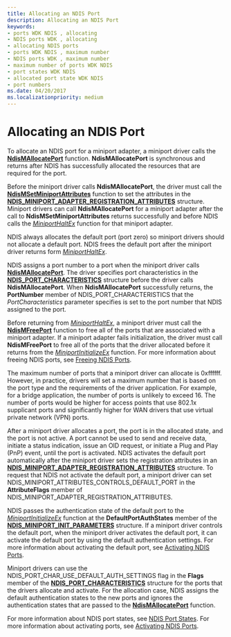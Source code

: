 ```yaml
---
title: Allocating an NDIS Port
description: Allocating an NDIS Port
keywords:
- ports WDK NDIS , allocating
- NDIS ports WDK , allocating
- allocating NDIS ports
- ports WDK NDIS , maximum number
- NDIS ports WDK , maximum number
- maximum number of ports WDK NDIS
- port states WDK NDIS
- allocated port state WDK NDIS
- port numbers
ms.date: 04/20/2017
ms.localizationpriority: medium
---
```


# Allocating an NDIS Port





To allocate an NDIS port for a miniport adapter, a miniport driver calls the [**NdisMAllocatePort**](/windows-hardware/drivers/ddi/ndis/nf-ndis-ndismallocateport) function. **NdisMAllocatePort** is synchronous and returns after NDIS has successfully allocated the resources that are required for the port.

Before the miniport driver calls **NdisMAllocatePort**, the driver must call the [**NdisMSetMiniportAttributes**](/windows-hardware/drivers/ddi/ndis/nf-ndis-ndismsetminiportattributes) function to set the attributes in the [**NDIS\_MINIPORT\_ADAPTER\_REGISTRATION\_ATTRIBUTES**](/windows-hardware/drivers/ddi/ndis/ns-ndis-_ndis_miniport_adapter_registration_attributes) structure. Miniport drivers can call **NdisMAllocatePort** for a miniport adapter after the call to **NdisMSetMiniportAttributes** returns successfully and before NDIS calls the [*MiniportHaltEx*](/windows-hardware/drivers/ddi/ndis/nc-ndis-miniport_halt) function for that miniport adapter.

NDIS always allocates the default port (port zero) so miniport drivers should not allocate a default port. NDIS frees the default port after the miniport driver returns form [*MiniportHaltEx*](/windows-hardware/drivers/ddi/ndis/nc-ndis-miniport_halt).

NDIS assigns a port number to a port when the miniport driver calls [**NdisMAllocatePort**](/windows-hardware/drivers/ddi/ndis/nf-ndis-ndismallocateport). The driver specifies port characteristics in the [**NDIS\_PORT\_CHARACTERISTICS**](/windows-hardware/drivers/ddi/ntddndis/ns-ntddndis-_ndis_port_characteristics) structure before the driver calls **NdisMAllocatePort**. When **NdisMAllocatePort** successfully returns, the **PortNumber** member of NDIS\_PORT\_CHARACTERISTICS that the *PortCharacteristics* parameter specifies is set to the port number that NDIS assigned to the port.

Before returning from [*MiniportHaltEx*](/windows-hardware/drivers/ddi/ndis/nc-ndis-miniport_halt), a miniport driver must call the [**NdisMFreePort**](/windows-hardware/drivers/ddi/ndis/nf-ndis-ndismfreeport) function to free all of the ports that are associated with a miniport adapter. If a miniport adapter fails initialization, the driver must call **NdisMFreePort** to free all of the ports that the driver allocated before it returns from the [*MiniportInitializeEx*](/windows-hardware/drivers/ddi/ndis/nc-ndis-miniport_initialize) function. For more information about freeing NDIS ports, see [Freeing NDIS Ports](freeing-an-ndis-port.md).

The maximum number of ports that a miniport driver can allocate is 0xffffff. However, in practice, drivers will set a maximum number that is based on the port type and the requirements of the driver application. For example, for a bridge application, the number of ports is unlikely to exceed 16. The number of ports would be higher for access points that use 802.1x supplicant ports and significantly higher for WAN drivers that use virtual private network (VPN) ports.

After a miniport driver allocates a port, the port is in the allocated state, and the port is not active. A port cannot be used to send and receive data, initiate a status indication, issue an OID request, or initiate a Plug and Play (PnP) event, until the port is activated. NDIS activates the default port automatically after the miniport driver sets the registration attributes in an [**NDIS\_MINIPORT\_ADAPTER\_REGISTRATION\_ATTRIBUTES**](/windows-hardware/drivers/ddi/ndis/ns-ndis-_ndis_miniport_adapter_registration_attributes) structure. To request that NDIS not activate the default port, a miniport driver can set NDIS\_MINIPORT\_ATTRIBUTES\_CONTROLS\_DEFAULT\_PORT in the **AttributeFlags** member of NDIS\_MINIPORT\_ADAPTER\_REGISTRATION\_ATTRIBUTES.

NDIS passes the authentication state of the default port to the [*MiniportInitializeEx*](/windows-hardware/drivers/ddi/ndis/nc-ndis-miniport_initialize) function at the **DefaultPortAuthStates** member of the [**NDIS\_MINIPORT\_INIT\_PARAMETERS**](/windows-hardware/drivers/ddi/ndis/ns-ndis-_ndis_miniport_init_parameters) structure. If a miniport driver controls the default port, when the miniport driver activates the default port, it can activate the default port by using the default authentication settings. For more information about activating the default port, see [Activating NDIS Ports](activating-an-ndis-port.md).

Miniport drivers can use the NDIS\_PORT\_CHAR\_USE\_DEFAULT\_AUTH\_SETTINGS flag in the **Flags** member of the [**NDIS\_PORT\_CHARACTERISTICS**](/windows-hardware/drivers/ddi/ntddndis/ns-ntddndis-_ndis_port_characteristics) structure for the ports that the drivers allocate and activate. For the allocation case, NDIS assigns the default authentication states to the new ports and ignores the authentication states that are passed to the [**NdisMAllocatePort**](/windows-hardware/drivers/ddi/ndis/nf-ndis-ndismallocateport) function.

For more information about NDIS port states, see [NDIS Port States](ndis-port-states.md). For more information about activating ports, see [Activating NDIS Ports](activating-an-ndis-port.md).

 

